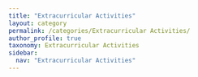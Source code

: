 ```yaml
---
title: "Extracurricular Activities"
layout: category
permalink: /categories/Extracurricular Activities/
author_profile: true
taxonomy: Extracurricular Activities
sidebar:
  nav: "Extracurricular Activities"
---
```

